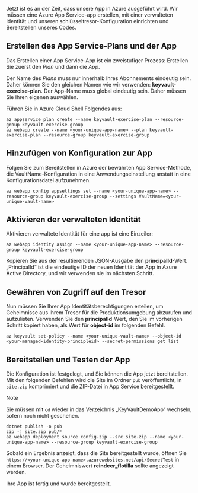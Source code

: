 Jetzt ist es an der Zeit, dass unsere App in Azure ausgeführt wird. Wir müssen eine Azure App Service-app erstellen, mit einer verwalteten Identität und unseren schlüsseltresor-Konfiguration einrichten und Bereitstellen unseres Codes.

## <a name="create-the-app-service-plan-and-app"></a>Erstellen des App Service-Plans und der App

Das Erstellen einer App Service-App ist ein zweistufiger Prozess: Erstellen Sie zuerst den *Plan* und dann die *App*.

Der Name des *Plans* muss nur innerhalb Ihres Abonnements eindeutig sein. Daher können Sie den gleichen Namen wie wir verwenden: **keyvault-exercise-plan**. Der App-Name muss global eindeutig sein. Daher müssen Sie Ihren eigenen auswählen.

Führen Sie in Azure Cloud Shell Folgendes aus:

```azurecli
az appservice plan create --name keyvault-exercise-plan --resource-group keyvault-exercise-group
az webapp create --name <your-unique-app-name> --plan keyvault-exercise-plan --resource-group keyvault-exercise-group
```

## <a name="add-configuration-to-the-app"></a>Hinzufügen von Konfiguration zur App

Folgen Sie zum Bereitstellen in Azure der bewährten App Service-Methode, die VaultName-Konfiguration in eine Anwendungseinstellung anstatt in eine Konfigurationsdatei aufzunehmen.

```azurecli
az webapp config appsettings set --name <your-unique-app-name> --resource-group keyvault-exercise-group --settings VaultName=<your-unique-vault-name>
```

## <a name="enable-managed-identity"></a>Aktivieren der verwalteten Identität

Aktivieren verwaltete Identität für eine app ist eine Einzeiler:

```azurecli
az webapp identity assign --name <your-unique-app-name> --resource-group keyvault-exercise-group
```

Kopieren Sie aus der resultierenden JSON-Ausgabe den **principalId**-Wert. „PrincipalId“ ist die eindeutige ID der neuen Identität der App in Azure Active Directory, und wir verwenden sie im nächsten Schritt.

## <a name="grant-access-to-the-vault"></a>Gewähren von Zugriff auf den Tresor

Nun müssen Sie Ihrer App Identitätsberechtigungen erteilen, um Geheimnisse aus Ihrem Tresor für die Produktionsumgebung abzurufen und aufzulisten. Verwenden Sie den **principalId**-Wert, den Sie im vorherigen Schritt kopiert haben, als Wert für **object-id** im folgenden Befehl.

```azurecli
az keyvault set-policy --name <your-unique-vault-name> --object-id <your-managed-identity-principleid> --secret-permissions get list
```

## <a name="deploy-the-app-and-try-it-out"></a>Bereitstellen und Testen der App

Die Konfiguration ist festgelegt, und Sie können die App jetzt bereitstellen. Mit den folgenden Befehlen wird die Site im Ordner `pub` veröffentlicht, in `site.zip` komprimiert und die ZIP-Datei in App Service bereitgestellt.

> [!NOTE]
> Sie müssen mit `cd` wieder in das Verzeichnis „KeyVaultDemoApp“ wechseln, sofern noch nicht geschehen.

```azurecli
dotnet publish -o pub
zip -j site.zip pub/*
az webapp deployment source config-zip --src site.zip --name <your-unique-app-name> --resource-group keyvault-exercise-group
```

Sobald ein Ergebnis anzeigt, dass die Site bereitgestellt wurde, öffnen Sie `https://<your-unique-app-name>.azurewebsites.net/api/SecretTest` in einem Browser. Der Geheimniswert **reindeer_flotilla** sollte angezeigt werden.

Ihre App ist fertig und wurde bereitgestellt.